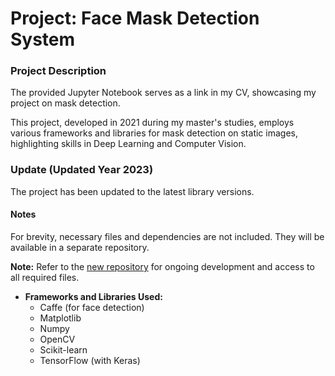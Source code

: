 # Project: Face Mask Detection System

### Project Description

The provided Jupyter Notebook serves as a link in my CV, showcasing my project on mask detection.

This project, developed in 2021 during my master's studies, employs various frameworks and libraries for mask detection on static images, highlighting skills in Deep Learning and Computer Vision.

### Update (Updated Year 2023)

The project has been updated to the latest library versions.

#### Notes

For brevity, necessary files and dependencies are not included. They will be available in a separate repository.

**Note:** Refer to the [new repository](https://github.com/Nataliaemm/In_progress) for ongoing development and access to all required files.

- **Frameworks and Libraries Used:**
  - Caffe (for face detection)
  - Matplotlib
  - Numpy
  - OpenCV
  - Scikit-learn
  - TensorFlow (with Keras)
